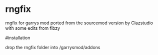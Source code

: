 # rngfix
rngfix for garrys mod ported from the sourcemod version by Clazstudio with some edits from fibzy

#installation

drop the rngfix folder into /garrysmod/addons
